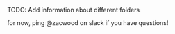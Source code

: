 TODO: Add information about different folders

for now, ping @zacwood on slack if you have questions!

